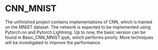 # CNN_MNIST
The unfinished project contains implementations of CNN, which is trained on the MNIST dataset. The network is expected to be implemented using Pytorch.nn and Pytorch.Lightning. Up to now, the basic version can be found in Basic_CNN_MNIST.ipyb, which performs poorly. More techniques will be investigated to improve the performance.
